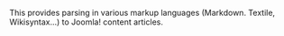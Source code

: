 This provides parsing in various markup languages (Markdown. Textile, Wikisyntax...) to Joomla! content articles.